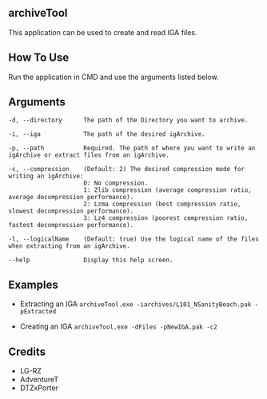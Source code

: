 ## archiveTool
This application can be used to create and read IGA files.

## How To Use
Run the application in CMD and use the arguments listed below.

## Arguments
```
-d, --directory      The path of the Directory you want to archive.

-i, --iga            The path of the desired igArchive.

-p, --path           Required. The path of where you want to write an igArchive or extract files from an igArchive.

-c, --compression    (Default: 2) The desired compression mode for writing an igArchive:
                     0: No compression.
                     1: Zlib compression (average compression ratio, average decompression performance).
                     2: Lzma compression (best compression ratio, slowest decompression performance).
                     3: Lz4 compression (poorest compression ratio, fastest decompression performance).

-l, --logicalName    (Default: true) Use the logical name of the files when extracting from an igArchive.

--help               Display this help screen.
```

## Examples
* Extracting an IGA
`archiveTool.exe -iarchives/L101_NSanityBeach.pak -pExtracted`

* Creating an IGA
`archiveTool.exe -dFiles -pNewIGA.pak -c2`

## Credits
* LG-RZ
* AdventureT
* DTZxPorter
